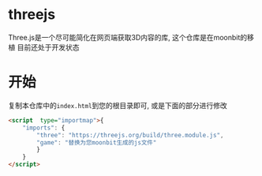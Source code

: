 # threejs

Three.js是一个尽可能简化在网页端获取3D内容的库, 这个仓库是在moonbit的移植
目前还处于开发状态  

# 开始

复制本仓库中的`index.html`到您的根目录即可, 或是下面的部分进行修改
```html
<script  type="importmap">{
	"imports": {
		"three": "https://threejs.org/build/three.module.js",
        "game": "替换为您moonbit生成的js文件"
        }
    }
</script>
```
